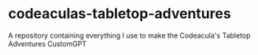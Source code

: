 # codeaculas-tabletop-adventures
A repository containing everything I use to make the Codeacula's Tabletop Adventures CustomGPT
